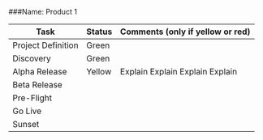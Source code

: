 ###Name: Product 1

Task | Status | Comments (only if yellow or red)
------------ | ------------- | -------------
Project Definition | Green |
Discovery | Green | 
Alpha Release | Yellow | Explain Explain Explain Explain
Beta Release ||
Pre-Flight ||
Go Live ||
Sunset ||
